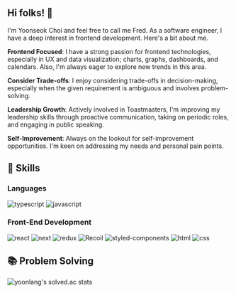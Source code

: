 ## Hi folks! 👋

I'm Yoonseok Choi and feel free to call me Fred. As a software engineer, I have a deep interest in frontend development. Here's a bit about me.

**Frontend Focused**: I have a strong passion for frontend technologies, especially in UX and data visualization; charts, graphs, dashboards, and calendars. Also, I'm always eager to explore new trends in this area.

**Consider Trade-offs**: I enjoy considering trade-offs in decision-making, especially when the given requirement is ambiguous and involves problem-solving.

**Leadership Growth**: Actively involved in Toastmasters, I'm improving my leadership skills through proactive communication, taking on periodic roles, and engaging in public speaking.

**Self-Improvement**: Always on the lookout for self-improvement opportunities. I'm keen on addressing my needs and personal pain points.

## 🔨 Skills
### Languages
![typescript](https://img.shields.io/badge/TypeScript-3178C6?style=for-the-badge&logo=typescript&logoColor=white)
![javascript](https://img.shields.io/badge/JavaScript-323330?style=for-the-badge&logo=javascript&logoColor=F7DF1E)

### Front-End Development
![react](https://img.shields.io/badge/React-20232A?style=for-the-badge&logo=react&logoColor=61DAFB)
![next](https://img.shields.io/badge/Next-000000?style=for-the-badge&logo=nextdotjs&logoColor=FFFFFF)
![redux](https://img.shields.io/badge/Redux-593D88?style=for-the-badge&logo=redux&logoColor=white)
![Recoil](https://img.shields.io/badge/Recoil-3578e5?style=for-the-badge&logoColor=white)
![styled-components](https://img.shields.io/badge/styled--components-DB7093?style=for-the-badge&logo=styled-components&logoColor=white)
![html](https://img.shields.io/badge/HTML5-E34F26?style=for-the-badge&logo=html5&logoColor=white)
![css](https://img.shields.io/badge/CSS3-1572B6?style=for-the-badge&logo=css3&logoColor=white)

## 📚 Problem Solving
![yoonlang's solved.ac stats](https://github-readme-solvedac.hyp3rflow.vercel.app/api/?handle=cdt416z)
